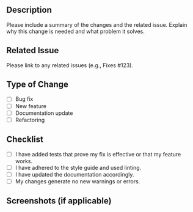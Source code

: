 ## Description

Please include a summary of the changes and the related issue. Explain why this change is needed and what problem it solves.

## Related Issue

Please link to any related issues (e.g., Fixes #123).

## Type of Change

- [ ] Bug fix
- [ ] New feature
- [ ] Documentation update
- [ ] Refactoring

## Checklist

- [ ] I have added tests that prove my fix is effective or that my feature works.
- [ ] I have adhered to the style guide and used linting.
- [ ] I have updated the documentation accordingly.
- [ ] My changes generate no new warnings or errors.

## Screenshots (if applicable)

